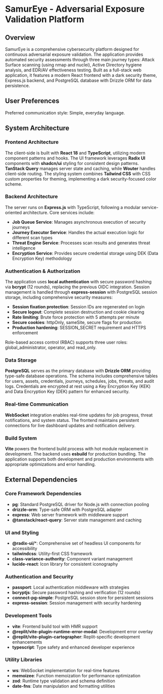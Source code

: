# SamurEye - Adversarial Exposure Validation Platform

## Overview

SamurEye is a comprehensive cybersecurity platform designed for continuous adversarial exposure validation. The application provides automated security assessments through three main journey types: Attack Surface scanning (using nmap and nuclei), Active Directory hygiene analysis, and EDR/AV effectiveness testing. Built as a full-stack web application, it features a modern React frontend with a dark security theme, Express.js backend, and PostgreSQL database with Drizzle ORM for data persistence.

## User Preferences

Preferred communication style: Simple, everyday language.

## System Architecture

### Frontend Architecture
The client-side is built with **React 18** and **TypeScript**, utilizing modern component patterns and hooks. The UI framework leverages **Radix UI** components with **shadcn/ui** styling for consistent design patterns. **TanStack Query** manages server state and caching, while **Wouter** handles client-side routing. The styling system combines **Tailwind CSS** with CSS custom properties for theming, implementing a dark security-focused color scheme.

### Backend Architecture
The server runs on **Express.js** with TypeScript, following a modular service-oriented architecture. Core services include:
- **Job Queue Service**: Manages asynchronous execution of security journeys
- **Journey Executor Service**: Handles the actual execution logic for different scan types
- **Threat Engine Service**: Processes scan results and generates threat intelligence
- **Encryption Service**: Provides secure credential storage using DEK (Data Encryption Key) methodology

### Authentication & Authorization
The application uses **local authentication** with secure password hashing via **bcrypt** (12 rounds), replacing the previous OIDC integration. Session management is handled through **express-session** with PostgreSQL session storage, including comprehensive security measures:
- **Session fixation protection**: Session IDs are regenerated on login
- **Secure logout**: Complete session destruction and cookie clearing
- **Rate limiting**: Brute force protection with 5 attempts per minute
- **Secure cookies**: httpOnly, sameSite, secure flags for production
- **Production hardening**: SESSION_SECRET requirement and HTTPS enforcement

Role-based access control (RBAC) supports three user roles: global_administrator, operator, and read_only.

### Data Storage
**PostgreSQL** serves as the primary database with **Drizzle ORM** providing type-safe database operations. The schema includes comprehensive tables for users, assets, credentials, journeys, schedules, jobs, threats, and audit logs. Credentials are encrypted at rest using a Key Encryption Key (KEK) and Data Encryption Key (DEK) pattern for enhanced security.

### Real-time Communication
**WebSocket** integration enables real-time updates for job progress, threat notifications, and system status. The frontend maintains persistent connections for live dashboard updates and notification delivery.

### Build System
**Vite** powers the frontend build process with hot module replacement in development. The backend uses **esbuild** for production bundling. The application supports both development and production environments with appropriate optimizations and error handling.

## External Dependencies

### Core Framework Dependencies
- **pg**: Standard PostgreSQL driver for Node.js with connection pooling
- **drizzle-orm**: Type-safe ORM with PostgreSQL adapter
- **express**: Web server framework with middleware support
- **@tanstack/react-query**: Server state management and caching

### UI and Styling
- **@radix-ui/***: Comprehensive set of headless UI components for accessibility
- **tailwindcss**: Utility-first CSS framework
- **class-variance-authority**: Component variant management
- **lucide-react**: Icon library for consistent iconography

### Authentication and Security
- **passport**: Local authentication middleware with strategies
- **bcryptjs**: Secure password hashing and verification (12 rounds)
- **connect-pg-simple**: PostgreSQL session store for persistent sessions
- **express-session**: Session management with security hardening

### Development Tools
- **vite**: Frontend build tool with HMR support
- **@replit/vite-plugin-runtime-error-modal**: Development error overlay
- **@replit/vite-plugin-cartographer**: Replit-specific development enhancements
- **typescript**: Type safety and enhanced developer experience

### Utility Libraries
- **ws**: WebSocket implementation for real-time features
- **memoizee**: Function memoization for performance optimization
- **zod**: Runtime type validation and schema definition
- **date-fns**: Date manipulation and formatting utilities